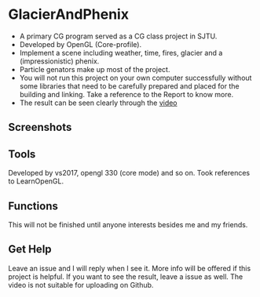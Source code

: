 # GlacierAndPhenix
* A primary CG program served as a CG class project in SJTU.
* Developed by OpenGL (Core-profile).
* Implement a scene including weather, time, fires, glacier and a (impressionistic) phenix.
* Particle genators make up most of the project.
* You will not run this project on your own computer successfully without some libraries that need to be carefully prepared and placed for the building and linking. Take a reference to the Report to know more.
* The result can be seen clearly through the [video](http://www.google.com)

## Screenshots


## Tools
Developed by vs2017, opengl 330 (core mode) and so on.
Took references to LearnOpenGL.


## Functions
This will not be finished until anyone interests besides me and my friends.


## Get Help
Leave an issue and I will reply when I see it. More info will be offered if this project is helpful.
If you want to see the result, leave a issue as well. The video is not suitable for uploading on Github.
